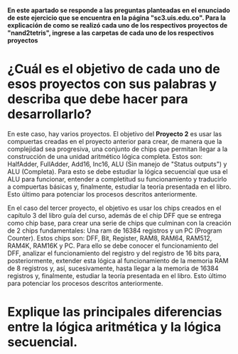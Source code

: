 **En este apartado se responde a las preguntas planteadas en el enunciado de este ejercicio que se encuentra en la página "sc3.uis.edu.co". Para la explicación de como se realizó cada uno de los respectivos proyectos de "nand2tetris", ingrese a las carpetas de cada uno de los respectivos proyectos**

# ¿Cuál es el objetivo de cada uno de esos proyectos con sus palabras y describa que debe hacer para desarrollarlo?
En este caso, hay varios proyectos. El objetivo del **Proyecto 2** es usar las compuertas creadas en el proyecto anterior para crear, de manera que la complejidad sea progresiva, una conjunto de chips que permitan llegar a la construcción de una unidad aritmético lógica completa. Estos son: HalfAdder, FullAdder, Add16, Inc16, ALU (Sin manejo de "Status outputs") y ALU (Completa). Para esto se debe estudiar la lógica secuencial que usa el ALU para funcionar, entender a completitud su funcionamiento y traducirlo a compuertas básicas y, finalmente, estudiar la teoría presentada en el libro. Esto último para potenciar los procesos descritos anteriormente.

En el caso del tercer proyecto, el objetivo es usar los chips creados en el capítulo 3 del libro guía del curso, además de el chip DFF que se entrega como chip base, para crear una serie de chips que culminan con la creación de 2 chips fundamentales: Una ram de 16384 registros y un PC (Program Counter). Estos chips son: DFF, Bit, Register, RAM8, RAM64, RAM512, RAM4K, RAM16K y PC. Para ello se debe conocer el funcionamiento del DFF, analizar el funcionamiento del registro y del registro de 16 bits para, posteriormente, extender esta lógica al funcionamiento de la memoria RAM de 8 registros y, así, sucesivamente, hasta llegar a la memoria de 16384 registros y, finalmente, estudiar la teoría presentada en el libro. Esto último para potenciar los procesos descritos anteriormente.

# Explique las principales diferencias entre la lógica aritmética y la lógica secuencial.
